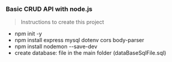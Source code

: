 
### Basic CRUD API with node.js 
> Instructions to create this project

- npm init -y
- npm install express mysql dotenv cors body-parser
- npm install nodemon --save-dev
- create database: file in the main folder (dataBaseSqlFile.sql)

